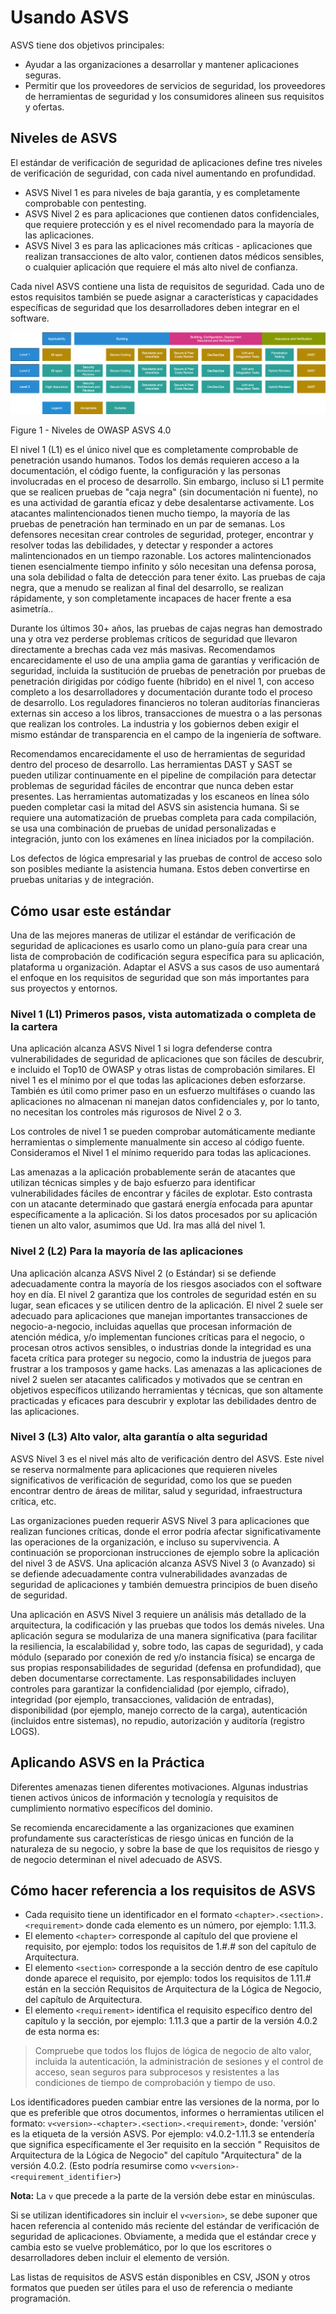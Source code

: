 # Usando ASVS

ASVS tiene dos objetivos principales: 

* Ayudar a las organizaciones a desarrollar y mantener aplicaciones seguras.
* Permitir que los proveedores de servicios de seguridad, los proveedores de herramientas de seguridad y los consumidores alineen sus requisitos y ofertas.

## Niveles de ASVS

El estándar de verificación de seguridad de aplicaciones define tres niveles de verificación de seguridad, con cada nivel aumentando en profundidad.

* ASVS Nivel 1 es para niveles de baja garantía, y es completamente comprobable con pentesting.
* ASVS Nivel 2 es para aplicaciones que contienen datos confidenciales, que requiere protección y es el nivel recomendado para la mayoría de las aplicaciones.
* ASVS Nivel 3 es para las aplicaciones más críticas - aplicaciones que realizan transacciones de alto valor, contienen datos médicos sensibles, o cualquier aplicación que requiere el más alto nivel de confianza.

Cada nivel ASVS contiene una lista de requisitos de seguridad. Cada uno de estos requisitos también se puede asignar a características y capacidades específicas de seguridad que los desarrolladores deben integrar en el software.

![Niveles de ASVS](../images/asvs_40_levels.png "ASVS Levels")

Figure 1 - Niveles de OWASP ASVS 4.0

El nivel 1 (L1) es el único nivel que es completamente comprobable de penetración usando humanos. Todos los demás requieren acceso a la documentación, el código fuente, la configuración y las personas involucradas en el proceso de desarrollo. Sin embargo, incluso si L1 permite que se realicen pruebas de "caja negra" (sin documentación ni fuente), no es una actividad de garantía eficaz y debe desalentarse activamente. Los atacantes malintencionados tienen mucho tiempo, la mayoría de las pruebas de penetración han terminado en un par de semanas. Los defensores necesitan crear controles de seguridad, proteger, encontrar y resolver todas las debilidades, y detectar y responder a actores malintencionados en un tiempo razonable. Los actores malintencionados tienen esencialmente tiempo infinito y sólo necesitan una defensa porosa, una sola debilidad o falta de detección para tener éxito. Las pruebas de caja negra, que a menudo se realizan al final del desarrollo, se realizan rápidamente, y son completamente incapaces de hacer frente a esa asimetría..

Durante los últimos 30+ años, las pruebas de cajas negras han demostrado una y otra vez perderse problemas críticos de seguridad que llevaron directamente a brechas cada vez más masivas. Recomendamos encarecidamente el uso de una amplia gama de garantías y verificación de seguridad, incluida la sustitución de pruebas de penetración por pruebas de penetración dirigidas por código fuente (híbrido) en el nivel 1, con acceso completo a los desarrolladores y documentación durante todo el proceso de desarrollo. Los reguladores financieros no toleran auditorías financieras externas sin acceso a los libros, transacciones de muestra o a las personas que realizan los controles. La industria y los gobiernos deben exigir el mismo estándar de transparencia en el campo de la ingeniería de software.

Recomendamos encarecidamente el uso de herramientas de seguridad dentro del proceso de desarrollo. Las herramientas DAST y SAST se pueden utilizar continuamente en el pipeline de compilación para detectar problemas de seguridad fáciles de encontrar que nunca deben estar presentes. Las herramientas automatizadas y los escaneos en línea sólo pueden completar casi la mitad del ASVS sin asistencia humana. Si se requiere una automatización de pruebas completa para cada compilación, se usa una combinación de pruebas de unidad personalizadas e integración, junto con los exámenes en línea iniciados por la compilación.

Los defectos de lógica empresarial y las pruebas de control de acceso solo son posibles mediante la asistencia humana. Estos deben convertirse en pruebas unitarias y de integración.

## Cómo usar este estándar

Una de las mejores maneras de utilizar el estándar de verificación de seguridad de aplicaciones es usarlo como un plano-guía para crear una lista de comprobación de codificación segura específica para su aplicación, plataforma u organización. Adaptar el ASVS a sus casos de uso aumentará el enfoque en los requisitos de seguridad que son más importantes para sus proyectos y entornos.

### Nivel 1 (L1) Primeros pasos, vista automatizada o completa de la cartera

Una aplicación alcanza ASVS Nivel 1 si logra defenderse contra vulnerabilidades de seguridad de aplicaciones que son fáciles de descubrir, e incluido el Top10 de OWASP y otras listas de comprobación similares. El nivel 1 es el mínimo por el que todas las aplicaciones deben esforzarse. También es útil como primer paso en un esfuerzo multifáses o cuando las aplicaciones no almacenan ni manejan datos confidenciales y, por lo tanto, no necesitan los controles más rigurosos de Nivel 2 o 3.

Los controles de nivel 1 se pueden comprobar automáticamente mediante herramientas o simplemente manualmente sin acceso al código fuente. Consideramos el Nivel 1 el mínimo requerido para todas las aplicaciones. 

Las amenazas a la aplicación probablemente serán de atacantes que utilizan técnicas simples y de bajo esfuerzo para identificar vulnerabilidades fáciles de encontrar y fáciles de explotar. Esto contrasta con un atacante determinado que gastará energía enfocada para apuntar específicamente a la aplicación. Si los datos procesados por su aplicación tienen un alto valor, asumimos que Ud. Ira mas allá del nivel 1.

### Nivel 2 (L2) Para la mayoría de las aplicaciones

Una aplicación alcanza ASVS Nivel 2 (o Estándar) si se defiende adecuadamente contra la mayoría de los riesgos asociados con el software hoy en día.
El nivel 2 garantiza que los controles de seguridad estén en su lugar, sean eficaces y se utilicen dentro de la aplicación. El nivel 2 suele ser adecuado para aplicaciones que manejan importantes transacciones de negocio-a-negocio, incluidas aquellas que procesan información de atención médica, y/o implementan funciones críticas para el negocio, o procesan otros activos sensibles, o industrias donde la integridad es una faceta crítica para proteger su negocio, como la industria de juegos para frustrar a los tramposos y game hacks.
Las amenazas a las aplicaciones de nivel 2 suelen ser atacantes calificados y motivados que se centran en objetivos específicos utilizando herramientas y técnicas, que son altamente practicadas y eficaces para descubrir y explotar las debilidades dentro de las aplicaciones.

### Nivel 3 (L3) Alto valor, alta garantía o alta seguridad

ASVS Nivel 3 es el nivel más alto de verificación dentro del ASVS. Este nivel se reserva normalmente para aplicaciones que requieren niveles significativos de verificación de seguridad, como los que se pueden encontrar dentro de áreas de militar, salud y seguridad, infraestructura crítica, etc.

Las organizaciones pueden requerir ASVS Nivel 3 para aplicaciones que realizan funciones críticas, donde el error podría afectar significativamente las operaciones de la organización, e incluso su supervivencia. A continuación se proporcionan instrucciones de ejemplo sobre la aplicación del nivel 3 de ASVS. Una aplicación alcanza ASVS Nivel 3 (o Avanzado) si se defiende adecuadamente contra vulnerabilidades avanzadas de seguridad de aplicaciones y también demuestra principios de buen diseño de seguridad.

Una aplicación en ASVS Nivel 3 requiere un análisis más detallado de la arquitectura, la codificación y las pruebas que todos los demás niveles. Una aplicación segura se modulariza de una manera significativa (para facilitar la resiliencia, la escalabilidad y, sobre todo, las capas de seguridad), y cada módulo (separado por conexión de red y/o instancia física) se encarga de sus propias responsabilidades de seguridad (defensa en profundidad), que deben documentarse correctamente. Las responsabilidades incluyen controles para garantizar la confidencialidad (por ejemplo, cifrado), integridad (por ejemplo, transacciones, validación de entradas), disponibilidad (por ejemplo, manejo correcto de la carga), autenticación (incluidos entre sistemas), no repudio, autorización y auditoría (registro LOGS).

## Aplicando ASVS en la Práctica

Diferentes amenazas tienen diferentes motivaciones. Algunas industrias tienen activos únicos de información y tecnología y requisitos de cumplimiento normativo específicos del dominio.

Se recomienda encarecidamente a las organizaciones que examinen profundamente sus características de riesgo únicas en función de la naturaleza de su negocio, y sobre la base de que los requisitos de riesgo y de negocio determinan el nivel adecuado de ASVS.

## Cómo hacer referencia a los requisitos de ASVS

 - Cada requisito tiene un identificador en el formato `<chapter>.<section>. <requirement>` donde cada elemento es un número, por ejemplo: 1.11.3.
 - El elemento `<chapter>` corresponde al capítulo del que proviene el requisito, por ejemplo: todos los requisitos de 1.#.# son del capítulo de Arquitectura.
 - El elemento `<section>` corresponde a la sección dentro de ese capítulo donde aparece el requisito, por ejemplo: todos los requisitos de 1.11.# están en la sección Requisitos de Arquitectura de la Lógica de Negocio, del capítulo de Arquitectura. 
 - El elemento `<requirement>` identifica el requisito específico dentro del capítulo y la sección, por ejemplo: 1.11.3 que a partir de la versión 4.0.2 de esta norma es:

> Compruebe que todos los flujos de lógica de negocio de alto valor, incluida la autenticación, la administración de sesiones y el control de acceso, sean seguros para subprocesos y resistentes a las condiciones de tiempo de comprobación y tiempo de uso.

Los identificadores pueden cambiar entre las versiones de la norma, por lo que es preferible que otros documentos, informes o herramientas utilicen el formato: `v<version>-<chapter>.<section>.<requirement>`, donde: 'versión' es la etiqueta de la versión ASVS. Por ejemplo: v4.0.2-1.11.3 se entendería que significa específicamente el 3er requisito en la sección " Requisitos de Arquitectura de la Lógica de Negocio" del capítulo "Arquitectura" de la versión 4.0.2. (Esto podría resumirse como `v<version>-<requirement_identifier>`)

**Nota:** La `v` que precede a la parte de la versión debe estar en minúsculas.

Si se utilizan identificadores sin incluir el `v<version>`, se debe suponer que hacen referencia al contenido más reciente del estándar de verificación de seguridad de aplicaciones. Obviamente, a medida que el estándar crece y cambia esto se vuelve problemático, por lo que los escritores o desarrolladores deben incluir el elemento de versión.

Las listas de requisitos de ASVS están disponibles en CSV, JSON y otros formatos que pueden ser útiles para el uso de referencia o mediante programación.
